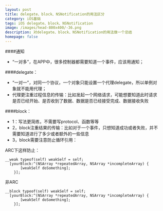 ```yaml
---
layout: post
title: delegate、block、NSNotification的用法区分
category: iOS基础
tags: iOS delegate、block、NSNotification
image: /images/head-800x400/-36.png
description: 对delegate、block、NSNotification的用法做一个总结
homepage: false
---
```



<!--more-->

####通知
* “一对多”，在APP中，很多控制器都需要知道一个事件，应该用通知；

####delegate：
* “一对一”，对同一个协议，一个对象只能设置一个代理delegate，所以单例对象就不能用代理；
* 代理更注重过程信息的传输：比如发起一个网络请求，可能想要知道此时请求是否已经开始、是否收到了数据、数据是否已经接受完成、数据接收失败

####block：
* 1：写法更简练，不需要写protocol、函数等等
* 2，block注重结果的传输：比如对于一个事件，只想知道成功或者失败，并不需要知道进行了多少或者额外的一些信息
* 3，block需要注意防止循环引用：

ARC下这样防止：

```objc
__weak typeof(self) weakSelf = self;
  [yourBlock:^(NSArray *repeatedArray, NSArray *incompleteArray) {
       [weakSelf doSomething];
    }];
```

非ARC

```objc
__block typeof(self) weakSelf = self;
  [yourBlock:^(NSArray *repeatedArray, NSArray *incompleteArray) {
       [weakSelf doSomething];
    }];
```